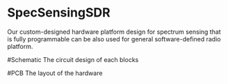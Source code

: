# SpecSensingSDR
Our custom-designed hardware platform design for spectrum sensing that is fully programmable can be also used for general software-defined radio platform.

#Schematic
The circuit design of each blocks

#PCB
The layout of the hardware

